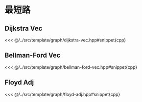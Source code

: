 # 最短路

## Dijkstra Vec

<<< @/../src/template/graph/dijkstra-vec.hpp#snippet{cpp}

## Bellman-Ford Vec

<<< @/../src/template/graph/bellman-ford-vec.hpp#snippet{cpp}

## Floyd Adj

<<< @/../src/template/graph/floyd-adj.hpp#snippet{cpp}
